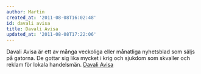 ```yaml
---
author: Martin
created_at: '2011-08-08T16:02:48'
id: davali avisa
title: Davali Avisa
updated_at: '2011-08-08T17:22:06'
---
```

Davali Avisa är ett av många veckoliga eller månatliga nyhetsblad som säljs på gatorna. De gottar sig lika mycket i krig och sjukdom som skvaller och reklam för lokala handelsmän. [Davali Avisa]

  [Davali Avisa]: http://kampanj.ripperdoc.net/wp-content/uploads/DavaliAvisa.pdf